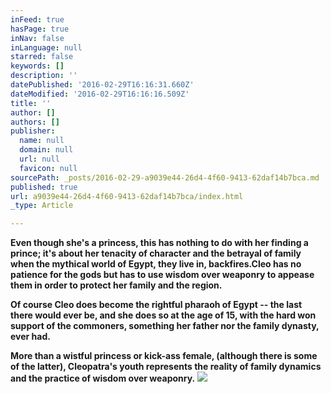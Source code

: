 ```yaml
---
inFeed: true
hasPage: true
inNav: false
inLanguage: null
starred: false
keywords: []
description: ''
datePublished: '2016-02-29T16:16:31.660Z'
dateModified: '2016-02-29T16:16:16.509Z'
title: ''
author: []
authors: []
publisher:
  name: null
  domain: null
  url: null
  favicon: null
sourcePath: _posts/2016-02-29-a9039e44-26d4-4f60-9413-62daf14b7bca.md
published: true
url: a9039e44-26d4-4f60-9413-62daf14b7bca/index.html
_type: Article

---
```

**Even though she's a princess, this has nothing to do with her finding a prince; it's about her tenacity of character and the betrayal of family when the mythical world of Egypt, they live in, backfires.Cleo has no patience for the gods but has to use wisdom over weaponry to appease them in order to protect her family and the region.**

**Of course Cleo does become the rightful pharaoh of Egypt -- the last there would ever be, and she does so at the age of 15, with the hard won support of the commoners, something her father nor the family dynasty, ever had.**

**More than a wistful princess or kick-ass female, (although there is some of the latter), Cleopatra's youth represents the reality of family dynamics and the practice of wisdom over weaponry.**
![](https://the-grid-user-content.s3-us-west-2.amazonaws.com/fd2b8b64-c56e-4cff-8413-550b397f6847.png)